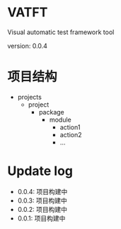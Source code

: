 # VATFT 
Visual automatic test framework tool

version: 0.0.4

# 项目结构
- projects
  - project
    - package
      - module
        - action1
        - action2
        - ...


# Update log
- 0.0.4: 项目构建中
- 0.0.3: 项目构建中
- 0.0.2: 项目构建中
- 0.0.1: 项目构建中


